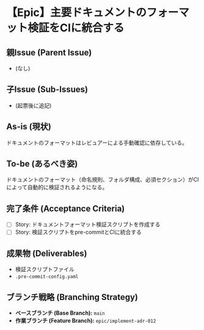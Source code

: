 # 【Epic】主要ドキュメントのフォーマット検証をCIに統合する

## 親Issue (Parent Issue)
- (なし)

## 子Issue (Sub-Issues)
- (起票後に追記)

## As-is (現状)
ドキュメントのフォーマットはレビュアーによる手動確認に依存している。

## To-be (あるべき姿)
ドキュメントのフォーマット（命名規則、フォルダ構成、必須セクション）がCIによって自動的に検証されるようになる。

## 完了条件 (Acceptance Criteria)
- [ ] Story: ドキュメントフォーマット検証スクリプトを作成する
- [ ] Story: 検証スクリプトをpre-commitとCIに統合する

## 成果物 (Deliverables)
- 検証スクリプトファイル
- `.pre-commit-config.yaml`

## ブランチ戦略 (Branching Strategy)
- **ベースブランチ (Base Branch):** `main`
- **作業ブランチ (Feature Branch):** `epic/implement-adr-012`
